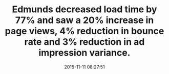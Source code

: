 ---
layout: post
title:  "Edmunds decreased load time by 77% and saw a 20% increase in page views, 4% reduction in bounce rate and 3% reduction in ad impression variance."
storySource: "https://www.youtube.com/watch?v=5_-YukDEDBE#t=215"
date:   2015-11-11 08:27:51
tags:
 - ads
 - page views
 - bounce rate
 - "2011"
---